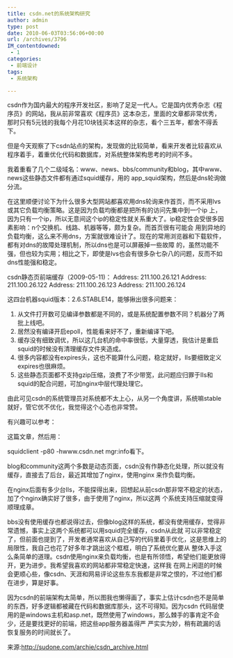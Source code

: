 ```yaml
---
title: csdn.net的系统架构研究
author: admin
type: post
date: 2010-06-03T03:56:06+00:00
url: /archives/3796
IM_contentdowned:
 - 1
categories:
 - 前端设计
tags:
 - 系统架构

---
```

csdn作为国内最大的程序开发社区，影响了足足一代人。它是国内优秀杂志《程序员》的网站，我从前非常喜欢《程序员》这本杂志，里面的文章都非常优秀， 那时只有5元钱的我每个月花10块钱买本这样的杂志，看个三五年，都舍不得丢下。

但是今天观察了下csdn站点的架构，发现做的比较简单，看来开发者比较喜欢从程序着手，着重优化代码和数据库，对系统整体架构思考的时间不多。

我着重看了几个二级域名：www、news、bbs/community和blog，其中www、news这些静态文件都有通过squid缓存，用的 app_squid架构，然后是dns轮询做分流。

在这里顺便讨论下为什么很多大型网站都喜欢用dns轮询来作首页，而不采用lvs或其它负载均衡策略。这是因为负载均衡都是把所有的访问先集中到一个ip 上，因为只有一个ip，所以无意间这个ip的稳定性就关系重大了。ip稳定性会受很多因素影响：n个交换机、线路、机器等等，颇为复杂。而首页很有可能会 用到异地的负载均衡，这么来不用dns，方案就很难设计了。现在的常用浏览器和下载软件，都有对dns的故障处理机制，所以dns也是可以屏蔽掉一些故障 的，虽然功能不强，但也较为实用；相比之下，即使是lvs也会有很多杂七杂八的问题，反而不如dns性能强和稳定。

csdn静态页前端缓存（2009-05-11)：
Address: 211.100.26.121
Address: 211.100.26.122
Address: 211.100.26.123
Address: 211.100.26.124

这四台机器squid版本：2.6.STABLE14，能够揪出很多问题来：

1) 从文件打开数可见编译参数都是不同的，或是系统配置参数不同？机器分了两批上线吧。
2) 居然没有编译开启epoll，性能看来好不了，重新编译下吧。
3) 缓存没有细致调优，所以这几台机的命中率很低，大量穿透，我估计是重启squid的时候没有清理缓存文件夹造成。
4) 很多内容都没有expires头，这也不能算什么问题，稳定就好，IIs要细致定义expires也很麻烦。
5) 这些静态页面都不支持gzip压缩，浪费了不少带宽，此问题应归罪于IIs和squid的配合问题，可加nginx中层代理处理它。

由此可见csdn的系统管理员对系统都不太上心，从另一个角度讲，系统嘛stable就好，管它优不优化，我觉得这个心态也非常赞。

有兴趣可以参考：

这篇文章，然后用：

squidclient -p80 -hwww.csdn.net mgr:info看下。

blog和community这两个多数是动态页面，csdn没有作静态化处理，所以就没有缓存，直接去了后台，最近其增加了nginx，使用nginx 来作负载均衡。

在nginx后面有多少台IIs，不能探得出来，回想起从前csdn那非常不稳定的状态，加了个nginx确实好了很多，由于使用了nginx，所以这两 个系统支持压缩就变得顺理成章。

bbs没有使用缓存也都说得过去，但像blog这样的系统，都没有使用缓存，觉得非常遗憾，事实上这两个系统都可以用squid完全缓存，csdn从此就 可以非常稳定了，但前面也提到了，开发者通常喜欢从自己写的代码里着手优化，这是思维上的局限性，我自己也花了好多年才跳出这个框框，明白了系统优化要从 整体入手这么条简单的道理。csdn使用nginx来负载均衡，也是有所领悟，希望他们能更放得开，更为进步。我希望我喜欢的网站都非常稳定快速，这样我 在网上闲逛的时候会更顺心些，像csdn、天涯和网易评论这些东东我都是非常之恨的，不过他们都在进步，算是好事。

因为csdn的前端架构太简单，所以图我也懒得画了，事实上估计csdn也不是简单的东西，好多逻辑都被藏在代码和数据库那头，这不可得知。因为csdn 代码层使用的是windows主机和asp.net，既然使用了windows，那么棘手的事肯定不会少，还是要找更好的前端，把这些app服务器盖得严 严实实为妙，稍有疏漏的话恢复服务的时间就长了。

来源:http://sudone.com/archie/csdn_archive.html